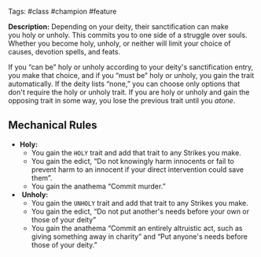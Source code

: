 Tags: #class #champion #feature 

**Description:** Depending on your deity, their sanctification can make you holy or unholy. This commits you to one side of a struggle over souls. Whether you become holy, unholy, or neither will limit your choice of causes, devotion spells, and feats.  

If you “can be” holy or unholy according to your deity's sanctification entry, you make that choice, and if you “must be” holy or unholy, you gain the trait automatically.
If the deity lists “none,” you can choose only options that don't require the holy or unholy trait. If you are holy or unholy and gain the opposing trait in some way, you lose the previous trait until you _atone_.  

## Mechanical Rules

- **Holy:** 
	- You gain the `HOLY` trait and add that trait to any Strikes you make. 
	- You gain the edict, “Do not knowingly harm innocents or fail to prevent harm to an innocent if your direct intervention could save them”.
	- You gain the anathema “Commit murder.” 
-  **Unholy:**
	- You gain the `UNHOLY` trait and add that trait to any Strikes you make. 
	- You gain the edict, “Do not put another's needs before your own or those of your deity”
	- You gain the anathema “Commit an entirely altruistic act, such as giving something away in charity” and “Put anyone's needs before those of your deity.” 